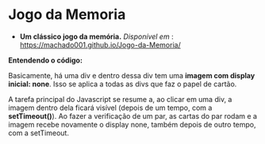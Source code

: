 # Jogo da Memoria
* __Um clássico jogo da memória.__
 _Disponível em_ : https://machado001.github.io/Jogo-da-Memoria/

__Entendendo o código:__

Basicamente, há uma div e dentro dessa div tem uma **imagem com display inicial: none**. Isso se aplica a todas as divs que faz o papel de cartão.

A tarefa principal do Javascript se resume a, ao clicar em uma div, a imagem dentro dela ficará visível (depois de um tempo, com a __setTimeout()__). Ao fazer a verificação de um par, as cartas do par rodam e a imagem recebe novamente o display none, também depois de outro tempo, com a setTimeout.

 

